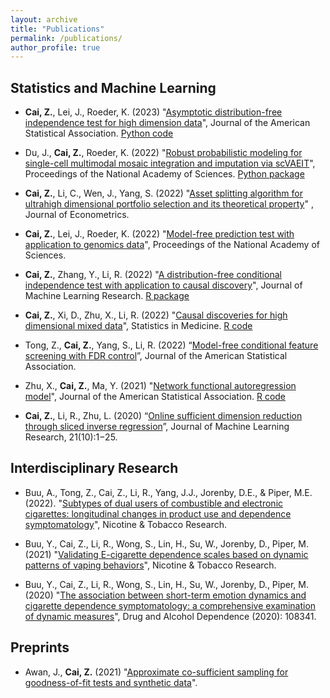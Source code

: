 ```yaml
---
layout: archive
title: "Publications"
permalink: /publications/
author_profile: true
---
```



## Statistics and Machine Learning

- **Cai, Z.**, Lei, J., Roeder, K. (2023) "[Asymptotic distribution-free independence test for high dimension data](https://www.tandfonline.com/doi/full/10.1080/01621459.2023.2218030)", Journal of the American Statistical Association. [Python code](https://github.com/zhanruicai/CPC_code)

- Du, J., **Cai, Z.**, Roeder, K. (2022) "[Robust probabilistic modeling for single-cell multimodal mosaic integration and imputation via scVAEIT](https://www.pnas.org/doi/10.1073/pnas.2214414119)", Proceedings of the National Academy of Sciences. [Python package](https://github.com/jaydu1/scVAEIT)

- **Cai, Z.**, Li, C., Wen, J., Yang, S. (2022) "[Asset splitting algorithm for ultrahigh dimensional portfolio selection and its theoretical property](https://www.sciencedirect.com/science/article/pii/S0304407622000902)" , Journal of Econometrics.

- **Cai, Z.**, Lei, J., Roeder, K. (2022) "[Model-free prediction test with application to genomics data](https://www.pnas.org/doi/10.1073/pnas.2205518119)", Proceedings of the National Academy of Sciences.

- **Cai, Z.**, Zhang, Y., Li, R. (2022) "[A distribution-free conditional independence test with application to causal discovery](https://jmlr.org/papers/v23/20-682.html)", Journal of Machine Learning Research. [R package](https://github.com/zhanruicai/CItest)

- **Cai, Z.**, Xi, D., Zhu, X., Li, R. (2022) "[Causal discoveries for high dimensional mixed data](https://onlinelibrary.wiley.com/doi/full/10.1002/sim.9544)", Statistics in Medicine. [R code](https://github.com/xidongdxi/latentPC)

- Tong, Z., **Cai, Z.**, Yang, S., Li, R. (2022) “[Model-free conditional feature screening with FDR control](https://www.tandfonline.com/doi/full/10.1080/01621459.2022.2063130)”, Journal of the American Statistical Association.

- Zhu, X., **Cai, Z.**, Ma, Y. (2021) "[Network functional autoregression model](https://www.tandfonline.com/doi/full/10.1080/01621459.2021.1901718)", Journal of the American Statistical Association. [R code](https://github.com/zhanruicai/FSAR)

- **Cai, Z.**, Li, R., Zhu, L. (2020) “[Online sufficient dimension reduction through sliced inverse regression](http://jmlr.org/papers/v21/18-567.html)”, Journal of Machine Learning Research, 21(10):1−25.


## Interdisciplinary Research	

- Buu, A., Tong, Z., Cai, Z., Li, R., Yang, J.J., Jorenby, D.E., & Piper, M.E. (2022). "[Subtypes of dual users of combustible and electronic cigarettes: longitudinal changes in product use and dependence symptomatology](https://pubmed.ncbi.nlm.nih.gov/35738022/)", Nicotine &amp; Tobacco Research.	

- Buu, Y., Cai, Z., Li, R., Wong, S., Lin, H., Su, W., Jorenby, D., Piper, M. (2021) "[Validating E-cigarette dependence scales based on dynamic patterns of vaping behaviors](https://pubmed.ncbi.nlm.nih.gov/33758949/)", Nicotine &amp; Tobacco Research.	

- Buu, Y., Cai, Z., Li, R., Wong, S., Lin, H., Su, W., Jorenby, D., Piper, M. (2020) "[The association between short-term emotion dynamics and cigarette dependence symptomatology: a comprehensive examination of dynamic measures](https://authors.elsevier.com/c/1cFP11LiD33U2i)", Drug and Alcohol Dependence (2020): 108341.	


## Preprints

- Awan, J., **Cai, Z.** (2021) "[Approximate co-sufficient sampling for goodness-of-fit tests and synthetic data](https://arxiv.org/abs/2006.02397)".


